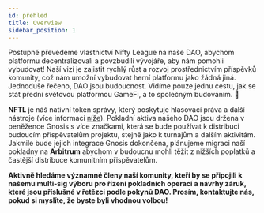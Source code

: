 ```yaml
---
id: přehled
title: Overview
sidebar_position: 1
---
```


Postupně převedeme vlastnictví Nifty League na naše DAO, abychom platformu decentralizovali a povzbudili vývojáře, aby nám pomohli vybudovat! Naší vizí je zajistit rychlý růst a rozvoj prostřednictvím příspěvků komunity, což nám umožní vybudovat herní platformu jako žádná jiná. Jednoduše řečeno, DAO jsou budoucnost. Vidíme pouze jednu cestu, jak se stát přední světovou platformou GameFi, a to společným budováním. 💜

**NFTL** je náš nativní token správy, který poskytuje hlasovací práva a další nástroje (více informací [níže](https://nifty-league.com/about#nftl)). Pokladní aktiva našeho DAO jsou držena v peněžence Gnosis s více značkami, která se bude používat k distribuci budoucím přispěvatelům projektu, stejně jako k turnajům a dalším aktivitám. Jakmile bude jejich integrace Gnosis dokončena, plánujeme migraci naší pokladny na **Arbitrum** abychom v budoucnu mohli těžit z nižších poplatků a častější distribuce komunitním přispěvatelům.

**Aktivně hledáme významné členy naší komunity, kteří by se připojili k našemu multi-sig výboru pro řízení pokladních operací a návrhy záruk, které jsou příslušné v řetězci podle pokynů DAO. Prosím, kontaktujte nás, pokud si myslíte, že byste byli vhodnou volbou!**
